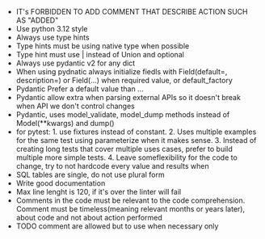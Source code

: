 - IT's FORBIDDEN TO ADD COMMENT THAT DESCRIBE ACTION SUCH AS "ADDED"
- Use python 3.12 style
- Always use type hints
- Type hints must be using native type when possible
- Type hint must use | instead of Union and optional
- Always use pydantic v2 for any dict
- When using pydnatic always initialize fiedls with Field(default=, description=) or Field(...) when required value, or default_factory
- Pydantic Prefer a default value than ...
- Pydantic allow extra when parsing external APIs so it doesn't break when API we don't control changes
- Pydantic, uses model_validate, model_dump methods instead of Model(**kwargs) and dump()
- for pytest: 1. use fixtures instead of constant. 2. Uses multiple examples for the same test using parameterize when it makes sense. 3. Instead of creating long tests that cover multiple uses cases, prefer to build multiple more simple tests. 4. Leave someflexibility for the code to change, try to not hardcode every value and results when 
- SQL tables are single, do not use plural form
- Write good documentation
- Max line lenght is 120, if it's over the linter will fail 
- Comments in the code must be relevant to the code comprehension. Comment must be timeless(meaning relevant months or years later), about code and not about action performed
- TODO comment are allowed but to use when necessary only

